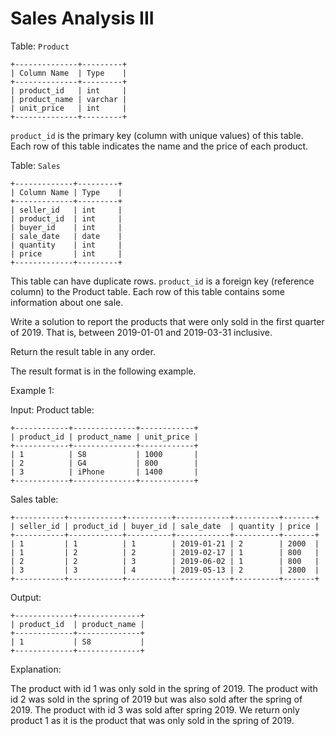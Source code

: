 # Sales Analysis III

Table: `Product`

```
+--------------+---------+
| Column Name  | Type    |
+--------------+---------+
| product_id   | int     |
| product_name | varchar |
| unit_price   | int     |
+--------------+---------+
```

`product_id` is the primary key (column with unique values) of this table.
Each row of this table indicates the name and the price of each product.

Table: `Sales`

```
+-------------+---------+
| Column Name | Type    |
+-------------+---------+
| seller_id   | int     |
| product_id  | int     |
| buyer_id    | int     |
| sale_date   | date    |
| quantity    | int     |
| price       | int     |
+-------------+---------+
```

This table can have duplicate rows.
`product_id` is a foreign key (reference column) to the Product table.
Each row of this table contains some information about one sale.
 

Write a solution to report the products that were only sold in the first quarter of 2019. That is, between 2019-01-01 and 2019-03-31 inclusive.

Return the result table in any order.

The result format is in the following example.

 

Example 1:

Input: 
Product table:

```
+------------+--------------+------------+
| product_id | product_name | unit_price |
+------------+--------------+------------+
| 1          | S8           | 1000       |
| 2          | G4           | 800        |
| 3          | iPhone       | 1400       |
+------------+--------------+------------+
```

Sales table:

```
+-----------+------------+----------+------------+----------+-------+
| seller_id | product_id | buyer_id | sale_date  | quantity | price |
+-----------+------------+----------+------------+----------+-------+
| 1         | 1          | 1        | 2019-01-21 | 2        | 2000  |
| 1         | 2          | 2        | 2019-02-17 | 1        | 800   |
| 2         | 2          | 3        | 2019-06-02 | 1        | 800   |
| 3         | 3          | 4        | 2019-05-13 | 2        | 2800  |
+-----------+------------+----------+------------+----------+-------+
```

Output: 

```
+-------------+--------------+
| product_id  | product_name |
+-------------+--------------+
| 1           | S8           |
+-------------+--------------+
```

Explanation: 

The product with id 1 was only sold in the spring of 2019.
The product with id 2 was sold in the spring of 2019 but was also sold after the spring of 2019.
The product with id 3 was sold after spring 2019.
We return only product 1 as it is the product that was only sold in the spring of 2019.